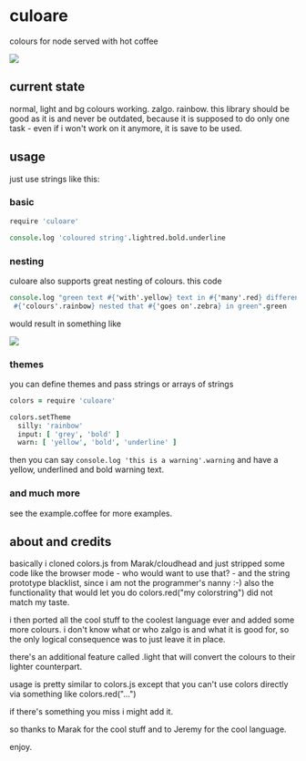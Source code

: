 culoare
=======

colours for node served with hot coffee

<img src="http://i.imgur.com/EW6Jv.gif" />

current state
-------------

normal, light and bg colours working. zalgo. rainbow. this library should be
good as it is and never be outdated, because it is supposed to do only one
task - even if i won't work on it anymore, it is save to be used.

usage
-----

just use strings like this:

### basic

```coffee
require 'culoare'

console.log 'coloured string'.lightred.bold.underline
```

### nesting

culoare also supports great nesting of colours. this code

```coffee
console.log "green text #{'with'.yellow} text in #{'many'.red} different
 #{'colours'.rainbow} nested that #{'goes on'.zebra} in green".green
```

would result in something like

<img src="http://i.imgur.com/WrDB7.png" />

### themes

you can define themes and pass strings or arrays of strings

```coffee
colors = require 'culoare'

colors.setTheme
  silly: 'rainbow'
  input: [ 'grey', 'bold' ]
  warn: [ 'yellow', 'bold', 'underline' ]
```

then you can say `console.log 'this is a warning'.warning` and have a yellow,
underlined and bold warning text.

### and much more

see the example.coffee for more examples.

about and credits
-----------------

basically i cloned colors.js from Marak/cloudhead and just stripped some code
like the browser mode - who would want to use that? - and the string prototype
blacklist, since i am not the programmer's nanny :-) also the functionality
that would let you do colors.red("my colorstring") did not match my taste.

i then ported all the cool stuff to the coolest language ever and added some 
more colours. i don't know what or who zalgo is and what it is good for, so the
only logical consequence was to just leave it in place.

there's an additional feature called .light that will convert the colours to
their lighter counterpart.

usage is pretty similar to colors.js except that you can't use colors directly
via something like colors.red("...")

if there's something you miss i might add it.

so thanks to Marak for the cool stuff and to Jeremy for the cool language.

enjoy.
